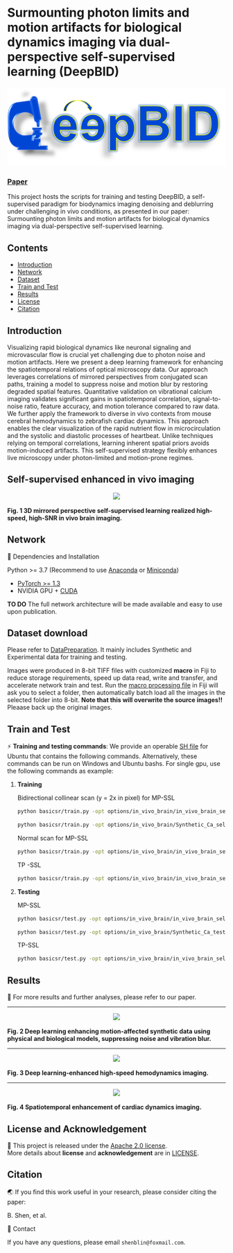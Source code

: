 # Surmounting photon limits and motion artifacts for biological dynamics imaging via dual-perspective self-supervised learning (DeepBID)

<p align="center">
  <img src="assets/title.png">
</p>

### [Paper](assets/Manuscript.pdf)
This project hosts the scripts for training and testing DeepBID, a self-supervised paradigm for biodynamics imaging denoising and deblurring under challenging in vivo conditions, as presented in our paper: Surmounting photon limits and motion artifacts for biological dynamics imaging via dual-perspective self-supervised learning.

## Contents

- [Introduction](#Introduction)
- [Network](#Network)
- [Dataset](#Dataset-download)
- [Train and Test](#Train-and-Test)
- [Results](#Results)
- [License](#License-and-Acknowledgement)
- [Citation](#Citation)

## Introduction

Visualizing rapid biological dynamics like neuronal signaling and microvascular flow is crucial yet challenging due to photon noise and motion artifacts. Here we present a deep learning framework for enhancing the spatiotemporal relations of optical microscopy data. Our approach leverages correlations of mirrored perspectives from conjugated scan paths, training a model to suppress noise and motion blur by restoring degraded spatial features. Quantitative validation on vibrational calcium imaging validates significant gains in spatiotemporal correlation, signal-to-noise ratio, feature accuracy, and motion tolerance compared to raw data. We further apply the framework to diverse in vivo contexts from mouse cerebral hemodynamics to zebrafish cardiac dynamics. This approach enables the clear visualization of the rapid nutrient flow in microcirculation and the systolic and diastolic processes of heartbeat. Unlike techniques relying on temporal correlations, learning inherent spatial priors avoids motion-induced artifacts. This self-supervised strategy flexibly enhances live microscopy under photon-limited and motion-prone regimes.

## Self-supervised enhanced in vivo imaging 

<p align="center">
  <img src="assets/diagram.gif">
</p>

**Fig. 1 3D mirrored perspective self-supervised learning realized high-speed, high-SNR in vivo brain imaging.**


## Network
📕 Dependencies and Installation

Python >= 3.7 (Recommend to use [Anaconda](https://www.anaconda.com/download/#linux) or [Miniconda](https://docs.conda.io/en/latest/miniconda.html))
- [PyTorch >= 1.3](https://pytorch.org/)
- NVIDIA GPU + [CUDA](https://developer.nvidia.com/cuda-downloads)

**TO DO** The full network architecture will be made available and easy to use upon publication.
   
## Dataset download

Please refer to [DataPreparation](datasets/Data_Download.md). It mainly includes Synthetic and Experimental data for training and testing.

Images were produced in 8-bit TIFF files with customized **macro** in Fiji to reduce storage requirements, speed up data read, write and transfer, and accelerate network train and test.
Run the [macro processing file](Macro_process_stack_folder_(8-bit).ijm) in Fiji will ask you to select a folder, then automatically batch load all the images in the selected folder into 8-bit. **Note that this will overwrite the source images!!** Pleaase back up the original images.


## Train and Test

⚡  **Training and testing commands**: We provide an operable [SH file](run_self_supervised.sh) for Ubuntu that contains the following commands. Alternatively, these commands can be run on Windows and Ubuntu bashs.
For single gpu, use the following commands as example:
1. **Training**


   Bidirectional collinear scan (y = 2x in pixel) for MP-SSL

    ```bash
    python basicsr/train.py -opt options/in_vivo_brain/in_vivo_brain_self_lines_train_bi_scan.yml
    ```
    ```bash
    python basicsr/train.py -opt options/in_vivo_brain/Synthetic_Ca_self_lines_train.yml
    ```
    
   Normal scan for MP-SSL
    ```bash
    python basicsr/train.py -opt options/in_vivo_brain/in_vivo_brain_self_lines_train.yml
    ```
    TP -SSL
    ```bash
    python basicsr/train.py -opt options/in_vivo_brain/in_vivo_brain_self_frames_train.yml
     ```

2. **Testing**
     
    MP-SSL
    ```bash
    python basicsr/test.py -opt options/in_vivo_brain/in_vivo_brain_self_lines_test.yml
    ```
    ```bash
    python basicsr/test.py -opt options/in_vivo_brain/Synthetic_Ca_test.yml
    ```
    TP-SSL
    ```bash
    python basicsr/test.py -opt options/in_vivo_brain/in_vivo_brain_self_frames_test.yml
     ```


## Results

📢 For more results and further analyses, please refer to our paper.
__________________________________________________________________________________________________________________________________


<p align="center">
  <img src="assets/Fig. 2.gif">
</p>

**Fig. 2 Deep learning enhancing motion-affected synthetic data using physical and biological models, suppressing noise and vibration blur.**
__________________________________________________________________________________________________________________________________


<p align="center">
  <img src="assets/Fig. 3.gif">
</p>

**Fig. 3 Deep learning-enhanced high-speed hemodynamics imaging.**
__________________________________________________________________________________________________________________________________


<p align="center">
  <img src="assets/Fig. 4.gif">
</p>

**Fig. 4 Spatiotemporal enhancement of cardiac dynamics imaging.**

## License and Acknowledgement

📜 This project is released under the [Apache 2.0 license](license/LICENSE.txt).<br>
More details about **license** and **acknowledgement** are in [LICENSE](license/README.md).

 ## Citation

🌏 If you find this work useful in your research, please consider citing the paper:

B. Shen, et al.

📧 Contact

If you have any questions, please email `shenblin@foxmail.com`.
